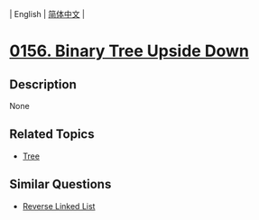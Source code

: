 
| English | [简体中文](README.md) |
# [0156. Binary Tree Upside Down](https://leetcode-cn.com/problems/binary-tree-upside-down/)
## Description
None
## Related Topics
- [Tree](https://leetcode-cn.com/tag/tree)
## Similar Questions
- [Reverse Linked List](../reverse-linked-list/README_EN.md)
